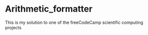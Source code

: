 # Arithmetic_formatter
This is my solution to one of the freeCodeCamp scientific computing projects 
